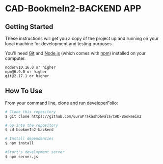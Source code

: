 # CAD-BookmeIn2-BACKEND APP

## Getting Started

These instructions will get you a copy of the project up and running on your local machine for development and testing purposes.

You'll need  [Git](https://git-scm.com) and [Node.js](https://nodejs.org/en/download/) (which comes with [npm](http://npmjs.com)) installed on your computer.

```
node@v10.16.0 or higher
npm@6.9.0 or higher
git@2.17.1 or higher
```
## How To Use 

From your command line, clone and run developerFolio:

```bash
# Clone this repository
$ git clone https://github.com/GuruPrakashDavala/CAD-Bookmein2

# Go into the repository
$ cd bookmeIn2-backend

# Install dependencies
$ npm install

#Start's development server
$ npm server.js
```

